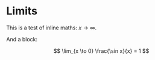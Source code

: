 # Limits

This is a test of inline maths: $x \to \infty$.

And a block:

$$
\lim_{x \to 0} \frac{\sin x}{x} = 1
$$